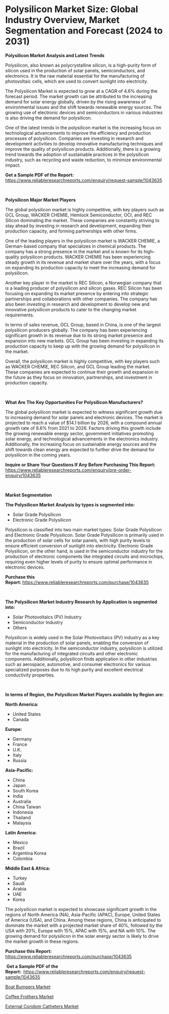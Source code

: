 <p><h1>Polysilicon Market Size: Global Industry Overview, Market Segmentation and Forecast (2024 to 2031)</h1></p><p><strong>Polysilicon Market Analysis and Latest Trends</strong></p>
<p><p>Polysilicon, also known as polycrystalline silicon, is a high-purity form of silicon used in the production of solar panels, semiconductors, and electronics. It is the raw material essential for the manufacturing of photovoltaic cells, which are used to convert sunlight into electricity.</p><p>The Polysilicon Market is expected to grow at a CAGR of 4.6% during the forecast period. The market growth can be attributed to the increasing demand for solar energy globally, driven by the rising awareness of environmental issues and the shift towards renewable energy sources. The growing use of electronic devices and semiconductors in various industries is also driving the demand for polysilicon.</p><p>One of the latest trends in the polysilicon market is the increasing focus on technological advancements to improve the efficiency and production processes of polysilicon. Companies are investing in research and development activities to develop innovative manufacturing techniques and improve the quality of polysilicon products. Additionally, there is a growing trend towards the adoption of sustainable practices in the polysilicon industry, such as recycling and waste reduction, to minimize environmental impact.</p></p>
<p><strong>Get a Sample PDF of the Report:&nbsp;</strong> <a href="https://www.reliableresearchreports.com/enquiry/request-sample/1043635">https://www.reliableresearchreports.com/enquiry/request-sample/1043635</a></p>
<p>&nbsp;</p>
<p><strong>Polysilicon Major Market Players</strong></p>
<p><p>The global polysilicon market is highly competitive, with key players such as GCL Group, WACKER CHEMIE, Hemlock Semiconductor, OCI, and REC Silicon dominating the market. These companies are constantly striving to stay ahead by investing in research and development, expanding their production capacity, and forming partnerships with other firms.</p><p>One of the leading players in the polysilicon market is WACKER CHEMIE, a German-based company that specializes in chemical products. The company has a strong presence in the market and is known for its high-quality polysilicon products. WACKER CHEMIE has been experiencing steady growth in its revenue and market share over the years, with a focus on expanding its production capacity to meet the increasing demand for polysilicon.</p><p>Another key player in the market is REC Silicon, a Norwegian company that is a leading producer of polysilicon and silicon gases. REC Silicon has been focusing on expanding its market presence by entering into strategic partnerships and collaborations with other companies. The company has also been investing in research and development to develop new and innovative polysilicon products to cater to the changing market requirements.</p><p>In terms of sales revenue, GCL Group, based in China, is one of the largest polysilicon producers globally. The company has been experiencing significant growth in its revenue due to its strong market presence and expansion into new markets. GCL Group has been investing in expanding its production capacity to keep up with the growing demand for polysilicon in the market.</p><p>Overall, the polysilicon market is highly competitive, with key players such as WACKER CHEMIE, REC Silicon, and GCL Group leading the market. These companies are expected to continue their growth and expansion in the future as they focus on innovation, partnerships, and investment in production capacity.</p></p>
<p>&nbsp;</p>
<p><strong>What Are The Key Opportunities For Polysilicon Manufacturers?</strong></p>
<p><p>The global polysilicon market is expected to witness significant growth due to increasing demand for solar panels and electronic devices. The market is projected to reach a value of $14.1 billion by 2026, with a compound annual growth rate of 8.6% from 2021 to 2026. Factors driving this growth include the growing renewable energy sector, government initiatives promoting solar energy, and technological advancements in the electronics industry. Additionally, the increasing focus on sustainable energy sources and the shift towards clean energy are expected to further drive the demand for polysilicon in the coming years.</p></p>
<p><strong>Inquire or Share Your Questions If Any Before Purchasing This Report:</strong> <a href="https://www.reliableresearchreports.com/enquiry/pre-order-enquiry/1043635">https://www.reliableresearchreports.com/enquiry/pre-order-enquiry/1043635</a></p>
<p>&nbsp;</p>
<p><strong>Market Segmentation</strong></p>
<p><strong>The Polysilicon Market Analysis by types is segmented into:</strong></p>
<p><ul><li>Solar Grade Polysilicon</li><li>Electronic Grade Polysilicon</li></ul></p>
<p><p>Polysilicon is classified into two main market types: Solar Grade Polysilicon and Electronic Grade Polysilicon. Solar Grade Polysilicon is primarily used in the production of solar cells for solar panels, with high purity levels to ensure efficient conversion of sunlight into electricity. Electronic Grade Polysilicon, on the other hand, is used in the semiconductor industry for the production of electronic components like integrated circuits and microchips, requiring even higher levels of purity to ensure optimal performance in electronic devices.</p></p>
<p><strong>Purchase this Report:&nbsp;</strong><a href="https://www.reliableresearchreports.com/purchase/1043635">https://www.reliableresearchreports.com/purchase/1043635</a></p>
<p>&nbsp;</p>
<p><strong>The Polysilicon Market Industry Research by Application is segmented into:</strong></p>
<p><ul><li>Solar Photovoltaics (PV) Industry</li><li>Semiconductor Industry</li><li>Others</li></ul></p>
<p><p>Polysilicon is widely used in the Solar Photovoltaics (PV) industry as a key material in the production of solar panels, enabling the conversion of sunlight into electricity. In the semiconductor industry, polysilicon is utilized for the manufacturing of integrated circuits and other electronic components. Additionally, polysilicon finds application in other industries such as aerospace, automotive, and consumer electronics for various specialized purposes due to its high purity and excellent electrical conductivity properties.</p></p>
<p>&nbsp;</p>
<p><strong>In terms of Region, the Polysilicon Market Players available by Region are:</strong></p>
<p>
    <p> <strong> North America: </strong>
        <ul>
            <li>United States</li>
            <li>Canada</li>
        </ul>
        </p> 
    <p> <strong> Europe: </strong>
        <ul>
            <li>Germany</li>
            <li>France</li>
            <li>U.K.</li>
            <li>Italy</li>
            <li>Russia</li>
        </ul>
        </p> 
    <p> <strong> Asia-Pacific: </strong>
        <ul>
            <li>China</li>
            <li>Japan</li>
            <li>South Korea</li>
            <li>India</li>
            <li>Australia</li>
            <li>China Taiwan</li>
            <li>Indonesia</li>
            <li>Thailand</li>
            <li>Malaysia</li>
        </ul>
        </p> 
    <p> <strong> Latin America: </strong>
        <ul>
            <li>Mexico</li>
            <li>Brazil</li>
            <li>Argentina Korea</li>
            <li>Colombia</li>
        </ul>
        </p> 
    <p> <strong> Middle East & Africa: </strong>
        <ul>
            <li>Turkey</li>
            <li>Saudi</li>
            <li>Arabia</li>
            <li>UAE</li>
            <li>Korea</li>
        </ul>
    </p>
    </p>
<p><p>The polysilicon market is expected to showcase significant growth in the regions of North America (NA), Asia-Pacific (APAC), Europe, United States of America (USA), and China. Among these regions, China is anticipated to dominate the market with a projected market share of 40%, followed by the USA with 20%, Europe with 15%, APAC with 15%, and NA with 10%. The growing demand for polysilicon in the solar energy sector is likely to drive the market growth in these regions.</p></p>
<p><strong>Purchase this Report: </strong><a href="https://www.reliableresearchreports.com/purchase/1043635">https://www.reliableresearchreports.com/purchase/1043635</a></p>
<p>&nbsp;<strong>Get a Sample PDF of the Report:&nbsp;&nbsp;</strong><a href="https://www.reliableresearchreports.com/enquiry/request-sample/1043635">https://www.reliableresearchreports.com/enquiry/request-sample/1043635</a></p>
<p><strong></strong></p>
<p><p><a href="https://view.publitas.com/reportprime-1/boat-bumpers-market-analysis-and-market-size-global-industry-overview-market-segmentation-and-forecast-2023-to-2030/">Boat Bumpers Market</a></p><p><a href="https://view.publitas.com/reportprime-1/coffee-frothers-market-size-growth-outlook-from-2023-to-2030-projecting-at-markets-trends-analysis-by-application-regional-outlook-and-revenue/">Coffee Frothers Market</a></p><p><a href="https://view.publitas.com/reportprime-1/external-condom-catheters-market-size-2023-2030-global-industrial-analysis-key-geographical-regions-market-share-top-key-players-product-types-and-forecast-research-report/">External Condom Catheters Market</a></p></p>